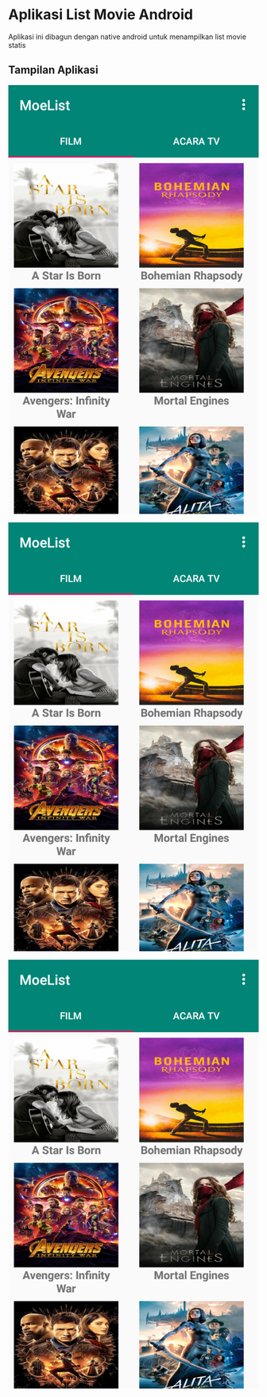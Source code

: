 # Aplikasi List Movie Android

Aplikasi ini dibagun dengan native android untuk menampilkan list movie statis 

## Tampilan Aplikasi

![screenshoot](/screenshot/Screenshot_1.png)

![screenshoot](/screenshot/Screenshot_1.png)

![screenshoot](/screenshot/Screenshot_1.png)
